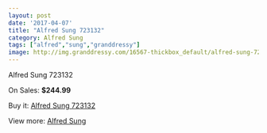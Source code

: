 ```yaml
---
layout: post
date: '2017-04-07'
title: "Alfred Sung 723132"
category: Alfred Sung
tags: ["alfred","sung","granddressy"]
image: http://img.granddressy.com/16567-thickbox_default/alfred-sung-723132.jpg
---
```

Alfred Sung 723132

On Sales: **$244.99**
<a href="https://www.granddressy.com/en/alfred-sung/15576-alfred-sung-723132.html"><amp-img layout="responsive" width="600" height="600" src="//img.granddressy.com/16567-thickbox_default/alfred-sung-723132.jpg" alt="Alfred Sung 723132 0" /></a>

Buy it: [Alfred Sung 723132](https://www.granddressy.com/en/alfred-sung/15576-alfred-sung-723132.html "Alfred Sung 723132")

View more: [Alfred Sung](https://www.granddressy.com/en/350-alfred-sung "Alfred Sung")